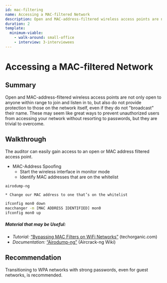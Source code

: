```yaml
---
id: mac-filtering
name: Accessing a MAC-filtered Network
description: Open and MAC-address-filtered wireless access points are not only open to anyone within range to join and listen in to,...
duration: 2
template:
  minimum-viable:
    - walk-around: small-office
    - interview: 3-interviewees
---
```

# Accessing a MAC-filtered Network

## Summary

Open and MAC-address-filtered wireless access points are not only open to anyone within range to join and listen in to, but also do not provide protection to those on the network itself, even if they do not "broadcast" their name.  These may seem like great ways to prevent unauthorized users from accessing your network without resorting to passwords, but they are trivial to overcome.




## Walkthrough

The auditor can easily gain access to an open or MAC address filtered access point.

  * MAC-Address Spoofing
    * Start the wireless interface in monitor mode
    * Identify MAC addresses that are on the whitelist

```bash
airodump-ng
```
    * Change our MAC address to one that’s on the whitelist
	
```bash
ifconfig mon0 down
macchanger -m [MAC ADDRESS IDENTIFIED] mon0
ifconfig mon0 up
```

##### Material that may be Useful:

  * *Tutorial:* [“Bypassing MAC Filters on WiFi Networks”](http://blog.techorganic.com/2010/12/21/bypassing-mac-filters-on-wifi-networks/) (techorganic.com)
  * *Documentation:* [“Airodump-ng”](http://www.aircrack-ng.org/doku.php?id=airodump-ng) (Aircrack-ng Wiki)

## Recommendation

Transitioning to WPA networks with strong passwords, even for guest networks, is recommended.  
